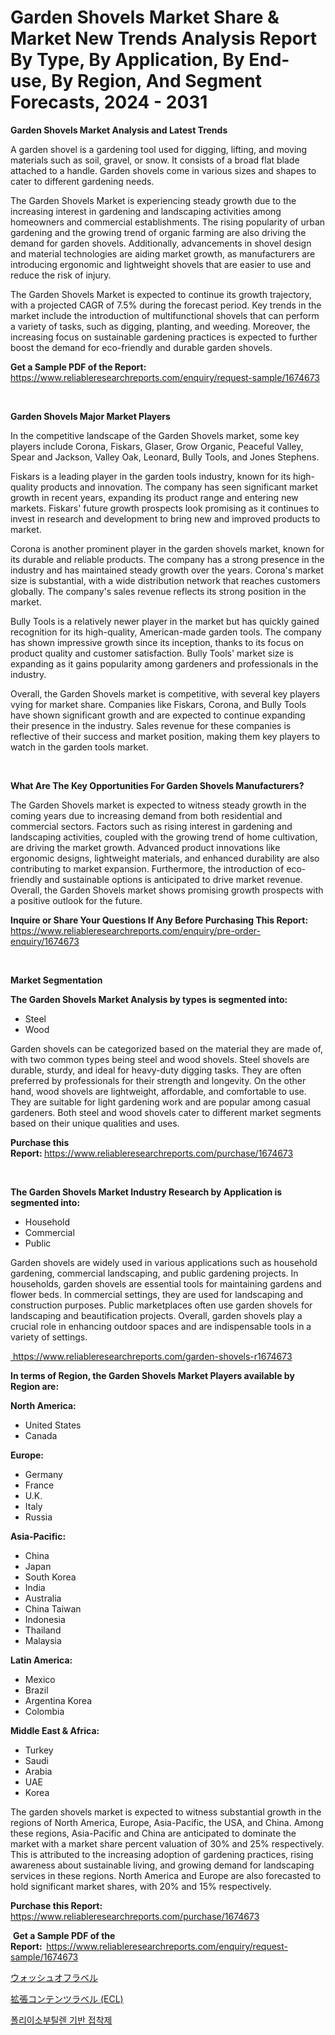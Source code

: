 <p><h1>Garden Shovels Market Share & Market New Trends Analysis Report By Type, By Application, By End-use, By Region, And Segment Forecasts, 2024 - 2031</h1></p><p><strong>Garden Shovels Market Analysis and Latest Trends</strong></p>
<p><p>A garden shovel is a gardening tool used for digging, lifting, and moving materials such as soil, gravel, or snow. It consists of a broad flat blade attached to a handle. Garden shovels come in various sizes and shapes to cater to different gardening needs.</p><p>The Garden Shovels Market is experiencing steady growth due to the increasing interest in gardening and landscaping activities among homeowners and commercial establishments. The rising popularity of urban gardening and the growing trend of organic farming are also driving the demand for garden shovels. Additionally, advancements in shovel design and material technologies are aiding market growth, as manufacturers are introducing ergonomic and lightweight shovels that are easier to use and reduce the risk of injury.</p><p>The Garden Shovels Market is expected to continue its growth trajectory, with a projected CAGR of 7.5% during the forecast period. Key trends in the market include the introduction of multifunctional shovels that can perform a variety of tasks, such as digging, planting, and weeding. Moreover, the increasing focus on sustainable gardening practices is expected to further boost the demand for eco-friendly and durable garden shovels.</p></p>
<p><strong>Get a Sample PDF of the Report:&nbsp;</strong> <a href="https://www.reliableresearchreports.com/enquiry/request-sample/1674673">https://www.reliableresearchreports.com/enquiry/request-sample/1674673</a></p>
<p>&nbsp;</p>
<p><strong>Garden Shovels Major Market Players</strong></p>
<p><p>In the competitive landscape of the Garden Shovels market, some key players include Corona, Fiskars, Glaser, Grow Organic, Peaceful Valley, Spear and Jackson, Valley Oak, Leonard, Bully Tools, and Jones Stephens. </p><p>Fiskars is a leading player in the garden tools industry, known for its high-quality products and innovation. The company has seen significant market growth in recent years, expanding its product range and entering new markets. Fiskars' future growth prospects look promising as it continues to invest in research and development to bring new and improved products to market.</p><p>Corona is another prominent player in the garden shovels market, known for its durable and reliable products. The company has a strong presence in the industry and has maintained steady growth over the years. Corona's market size is substantial, with a wide distribution network that reaches customers globally. The company's sales revenue reflects its strong position in the market.</p><p>Bully Tools is a relatively newer player in the market but has quickly gained recognition for its high-quality, American-made garden tools. The company has shown impressive growth since its inception, thanks to its focus on product quality and customer satisfaction. Bully Tools' market size is expanding as it gains popularity among gardeners and professionals in the industry.</p><p>Overall, the Garden Shovels market is competitive, with several key players vying for market share. Companies like Fiskars, Corona, and Bully Tools have shown significant growth and are expected to continue expanding their presence in the industry. Sales revenue for these companies is reflective of their success and market position, making them key players to watch in the garden tools market.</p></p>
<p>&nbsp;</p>
<p><strong>What Are The Key Opportunities For Garden Shovels Manufacturers?</strong></p>
<p><p>The Garden Shovels market is expected to witness steady growth in the coming years due to increasing demand from both residential and commercial sectors. Factors such as rising interest in gardening and landscaping activities, coupled with the growing trend of home cultivation, are driving the market growth. Advanced product innovations like ergonomic designs, lightweight materials, and enhanced durability are also contributing to market expansion. Furthermore, the introduction of eco-friendly and sustainable options is anticipated to drive market revenue. Overall, the Garden Shovels market shows promising growth prospects with a positive outlook for the future.</p></p>
<p><strong>Inquire or Share Your Questions If Any Before Purchasing This Report:</strong> <a href="https://www.reliableresearchreports.com/enquiry/pre-order-enquiry/1674673">https://www.reliableresearchreports.com/enquiry/pre-order-enquiry/1674673</a></p>
<p>&nbsp;</p>
<p><strong>Market Segmentation</strong></p>
<p><strong>The Garden Shovels Market Analysis by types is segmented into:</strong></p>
<p><ul><li>Steel</li><li>Wood</li></ul></p>
<p><p>Garden shovels can be categorized based on the material they are made of, with two common types being steel and wood shovels. Steel shovels are durable, sturdy, and ideal for heavy-duty digging tasks. They are often preferred by professionals for their strength and longevity. On the other hand, wood shovels are lightweight, affordable, and comfortable to use. They are suitable for light gardening work and are popular among casual gardeners. Both steel and wood shovels cater to different market segments based on their unique qualities and uses.</p></p>
<p><strong>Purchase this Report:&nbsp;</strong><a href="https://www.reliableresearchreports.com/purchase/1674673">https://www.reliableresearchreports.com/purchase/1674673</a></p>
<p>&nbsp;</p>
<p><strong>The Garden Shovels Market Industry Research by Application is segmented into:</strong></p>
<p><ul><li>Household</li><li>Commercial</li><li>Public</li></ul></p>
<p><p>Garden shovels are widely used in various applications such as household gardening, commercial landscaping, and public gardening projects. In households, garden shovels are essential tools for maintaining gardens and flower beds. In commercial settings, they are used for landscaping and construction purposes. Public marketplaces often use garden shovels for landscaping and beautification projects. Overall, garden shovels play a crucial role in enhancing outdoor spaces and are indispensable tools in a variety of settings.</p></p>
<p><a href="https://www.reliableresearchreports.com/garden-shovels-r1674673">&nbsp;https://www.reliableresearchreports.com/garden-shovels-r1674673</a></p>
<p><strong>In terms of Region, the Garden Shovels Market Players available by Region are:</strong></p>
<p>
    <p> <strong> North America: </strong>
        <ul>
            <li>United States</li>
            <li>Canada</li>
        </ul>
        </p> 
    <p> <strong> Europe: </strong>
        <ul>
            <li>Germany</li>
            <li>France</li>
            <li>U.K.</li>
            <li>Italy</li>
            <li>Russia</li>
        </ul>
        </p> 
    <p> <strong> Asia-Pacific: </strong>
        <ul>
            <li>China</li>
            <li>Japan</li>
            <li>South Korea</li>
            <li>India</li>
            <li>Australia</li>
            <li>China Taiwan</li>
            <li>Indonesia</li>
            <li>Thailand</li>
            <li>Malaysia</li>
        </ul>
        </p> 
    <p> <strong> Latin America: </strong>
        <ul>
            <li>Mexico</li>
            <li>Brazil</li>
            <li>Argentina Korea</li>
            <li>Colombia</li>
        </ul>
        </p> 
    <p> <strong> Middle East & Africa: </strong>
        <ul>
            <li>Turkey</li>
            <li>Saudi</li>
            <li>Arabia</li>
            <li>UAE</li>
            <li>Korea</li>
        </ul>
    </p>
    </p>
<p><p>The garden shovels market is expected to witness substantial growth in the regions of North America, Europe, Asia-Pacific, the USA, and China. Among these regions, Asia-Pacific and China are anticipated to dominate the market with a market share percent valuation of 30% and 25% respectively. This is attributed to the increasing adoption of gardening practices, rising awareness about sustainable living, and growing demand for landscaping services in these regions. North America and Europe are also forecasted to hold significant market shares, with 20% and 15% respectively.</p></p>
<p><strong>Purchase this Report: </strong><a href="https://www.reliableresearchreports.com/purchase/1674673">https://www.reliableresearchreports.com/purchase/1674673</a></p>
<p>&nbsp;<strong>Get a Sample PDF of the Report:&nbsp;&nbsp;</strong><a href="https://www.reliableresearchreports.com/enquiry/request-sample/1674673">https://www.reliableresearchreports.com/enquiry/request-sample/1674673</a></p>
<p><strong></strong></p>
<p><p><a href="https://github.com/FredaJerde/Market-Research-Report-List-1/blob/main/4747342107105.md">ウォッシュオフラベル</a></p><p><a href="https://github.com/SarahFahey88/Market-Research-Report-List-1/blob/main/9684008107104.md">拡張コンテンツラベル (ECL)</a></p><p><a href="https://github.com/Howaoole34545/Market-Research-Report-List-2/blob/main/9389191101043.md">폴리이소부틸렌 기반 접착제</a></p></p>